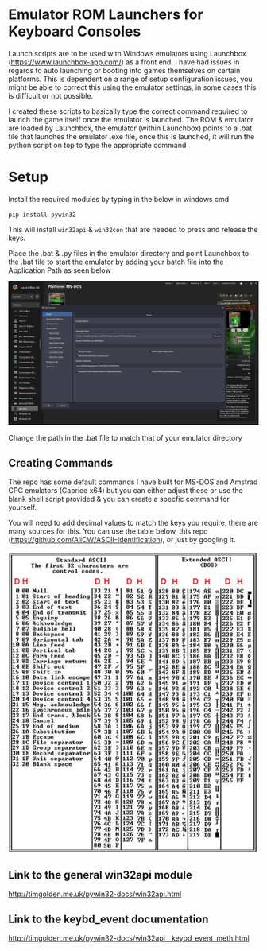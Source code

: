 # Emulator ROM Launchers for Keyboard Consoles

Launch scripts are to be used with Windows emulators using Launchbox (https://www.launchbox-app.com/) as a front end. I have had issues in regards to auto launching or booting into games themselves on certain platforms. This is dependent on a range of setup configuration issues, you might be able to correct this using the emulator settings, in some cases this is difficult or not possible. 

I created these scripts to basically type the correct command required to launch the game itself once the emulator is launched. The ROM & emulator are loaded by Launchbox, the emulator (within Launchbox) points to a .bat file that launches the emulator .exe file, once this is launched, it will run the python script on top to type the appropriate command


# Setup

Install the required modules by typing in the below in windows cmd

    pip install pywin32

This will install `win32api` & `win32con` that are needed to press and release the keys.

Place the .bat & .py files in the emulator directory and point Launchbox to the .bat file to start the emulator by adding your batch file into the Application Path as seen below

![schematic](batch-file-launchbox-path-location.png)

Change the path in the .bat file to match that of your emulator directory


## Creating Commands

The repo has some default commands I have built for MS-DOS and Amstrad CPC emulators (Caprice x64) but you can either adjust these or use the blank shell script provided & you can create a specfic command for yourself.

You will need to add decimal values to match the keys you require, there are many sources for this. You can use the table below, this repo (https://github.com/AliCW/ASCII-Identification), or just by googling it.

![schematic](ASCIIDecimalChart.jpg)


## Link to the general win32api module
http://timgolden.me.uk/pywin32-docs/win32api.html

## Link to the keybd_event documentation
http://timgolden.me.uk/pywin32-docs/win32api__keybd_event_meth.html


